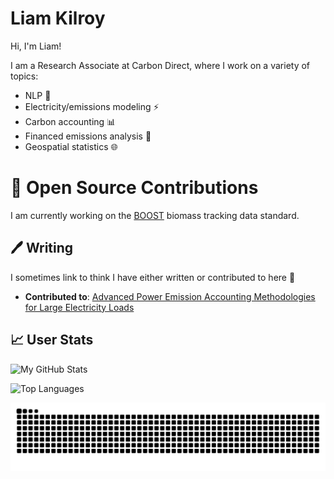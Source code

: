 # Liam Kilroy

Hi, I'm Liam! 

I am a Research Associate at Carbon Direct, where I work on a variety of topics: 
- NLP :robot:
- Electricity/emissions modeling :zap:
- Carbon accounting 📊
- Financed emissions analysis 💸
- Geospatial statistics 🌐

# 📖 Open Source Contributions
I am currently working on the [BOOST](https://www.w3.org/community/boost-01/#:~:text=The%20Biomass%20Open%20Origin%20Standard,from%20source%20to%20end%2Duse.) biomass tracking data standard. 

## :pen: Writing
I sometimes link to think I have either written or contributed to here 🔽
- **Contributed to**:
    [Advanced Power Emission Accounting Methodologies for Large Electricity Loads](https://www.carbon-direct.com/research-and-reports/advanced-power-emission-accounting-methodologies-for-large-electricity-loads)

## 📈 User Stats 

![My GitHub Stats](https://github-readme-stats.vercel.app/api?username=Mailisyorlik&show_icons=true&theme=radical)


![Top Languages](https://github-readme-stats.vercel.app/api/top-langs/?username=Mailisyorlik&layout=compact&theme=radical)

![GitHub Snake](https://github.com/Mailisyorlik/Mailisyorlik/blob/output/github-contribution-grid-snake.svg)
